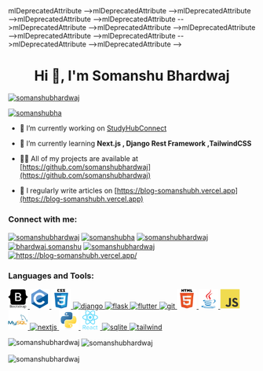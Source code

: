 <!--suppress HtmlDeprecatedAttribute, HtmlDeprecatedAttribute -->mlDeprecatedAttribute -->mlDeprecatedAttribute -->mlDeprecatedAttribute -->mlDeprecatedAttribute -->mlDeprecatedAttribute -->mlDeprecatedAttribute -->mlDeprecatedAttribute -->mlDeprecatedAttribute -->mlDeprecatedAttribute -->mlDeprecatedAttribute -->mlDeprecatedAttribute -->mlDeprecatedAttribute -->
<h1 align="center">Hi 👋, I'm Somanshu Bhardwaj</h1>

<p align="left"> <a href="https://github.com/ryo-ma/github-profile-trophy"><img src="https://github-profile-trophy.vercel.app/?username=somanshubhardwaj" alt="somanshubhardwaj" /></a> </p>

<p align="left"> <a href="https://twitter.com/somanshubha" target="blank"><img src="https://img.shields.io/twitter/follow/somanshubha?logo=twitter&style=for-the-badge" alt="somanshubha" /></a> </p>

- 🔭 I’m currently working on [StudyHubConnect](https://studyhubconnect.vercel.app)

- 🌱 I’m currently learning **Next.js , Django Rest Framework ,TailwindCSS**

- 👨‍💻 All of my projects are available at [https://github.com/somanshubhardwaj](https://github.com/somanshubhardwaj)

- 📝 I regularly write articles on [https://blog-somanshubh.vercel.app](https://blog-somanshubh.vercel.app)

<h3 align="left">Connect with me:</h3>
<p align="left">
<a href="https://codepen.io/somanshubhardwaj" target="blank"><img align="center" src="https://raw.githubusercontent.com/rahuldkjain/github-profile-readme-generator/master/src/images/icons/Social/codepen.svg" alt="somanshubhardwaj" height="30" width="40" /></a>
<a href="https://twitter.com/somanshubha" target="blank"><img align="center" src="https://raw.githubusercontent.com/rahuldkjain/github-profile-readme-generator/master/src/images/icons/Social/twitter.svg" alt="somanshubha" height="30" width="40" /></a>
<a href="https://linkedin.com/in/somanshubhardwaj" target="blank"><img align="center" src="https://raw.githubusercontent.com/rahuldkjain/github-profile-readme-generator/master/src/images/icons/Social/linked-in-alt.svg" alt="somanshubhardwaj" height="30" width="40" /></a>
<a href="https://instagram.com/bhardwaj.somanshu" target="blank"><img align="center" src="https://raw.githubusercontent.com/rahuldkjain/github-profile-readme-generator/master/src/images/icons/Social/instagram.svg" alt="bhardwaj.somanshu" height="30" width="40" /></a>
<a href="https://www.youtube.com/c/somanshubhardwaj" target="blank"><img align="center" src="https://raw.githubusercontent.com/rahuldkjain/github-profile-readme-generator/master/src/images/icons/Social/youtube.svg" alt="somanshubhardwaj" height="30" width="40" /></a>
<a href="/https://blog-somanshubh.vercel.app/" target="blank"><img align="center" src="https://raw.githubusercontent.com/rahuldkjain/github-profile-readme-generator/master/src/images/icons/Social/rss.svg" alt="https://blog-somanshubh.vercel.app/" height="30" width="40" /></a>
</p>

<h3 align="left">Languages and Tools:</h3>
<p align="left"> <a href="https://getbootstrap.com" target="_blank" rel="noreferrer"> <img src="https://raw.githubusercontent.com/devicons/devicon/master/icons/bootstrap/bootstrap-plain-wordmark.svg" alt="bootstrap" width="40" height="40"/> </a> <a href="https://www.cprogramming.com/" target="_blank" rel="noreferrer"> <img src="https://raw.githubusercontent.com/devicons/devicon/master/icons/c/c-original.svg" alt="c" width="40" height="40"/> </a> <a href="https://www.w3schools.com/css/" target="_blank" rel="noreferrer"> <img src="https://raw.githubusercontent.com/devicons/devicon/master/icons/css3/css3-original-wordmark.svg" alt="css3" width="40" height="40"/> </a> <a href="https://www.djangoproject.com/" target="_blank" rel="noreferrer"> <img src="https://cdn.worldvectorlogo.com/logos/django.svg" alt="django" width="40" height="40"/> </a> <a href="https://flask.palletsprojects.com/" target="_blank" rel="noreferrer"> <img src="https://www.vectorlogo.zone/logos/pocoo_flask/pocoo_flask-icon.svg" alt="flask" width="40" height="40"/> </a> <a href="https://flutter.dev" target="_blank" rel="noreferrer"> <img src="https://www.vectorlogo.zone/logos/flutterio/flutterio-icon.svg" alt="flutter" width="40" height="40"/> </a> <a href="https://git-scm.com/" target="_blank" rel="noreferrer"> <img src="https://www.vectorlogo.zone/logos/git-scm/git-scm-icon.svg" alt="git" width="40" height="40"/> </a> <a href="https://www.w3.org/html/" target="_blank" rel="noreferrer"> <img src="https://raw.githubusercontent.com/devicons/devicon/master/icons/html5/html5-original-wordmark.svg" alt="html5" width="40" height="40"/> </a> <a href="https://www.java.com" target="_blank" rel="noreferrer"> <img src="https://raw.githubusercontent.com/devicons/devicon/master/icons/java/java-original.svg" alt="java" width="40" height="40"/> </a> <a href="https://developer.mozilla.org/en-US/docs/Web/JavaScript" target="_blank" rel="noreferrer"> <img src="https://raw.githubusercontent.com/devicons/devicon/master/icons/javascript/javascript-original.svg" alt="javascript" width="40" height="40"/> </a> <a href="https://www.mysql.com/" target="_blank" rel="noreferrer"> <img src="https://raw.githubusercontent.com/devicons/devicon/master/icons/mysql/mysql-original-wordmark.svg" alt="mysql" width="40" height="40"/> </a> <a href="https://nextjs.org/" target="_blank" rel="noreferrer"> <img src="https://cdn.worldvectorlogo.com/logos/nextjs-2.svg" alt="nextjs" width="40" height="40"/> </a> <a href="https://www.python.org" target="_blank" rel="noreferrer"> <img src="https://raw.githubusercontent.com/devicons/devicon/master/icons/python/python-original.svg" alt="python" width="40" height="40"/> </a> <a href="https://reactjs.org/" target="_blank" rel="noreferrer"> <img src="https://raw.githubusercontent.com/devicons/devicon/master/icons/react/react-original-wordmark.svg" alt="react" width="40" height="40"/> </a> <a href="https://www.sqlite.org/" target="_blank" rel="noreferrer"> <img src="https://www.vectorlogo.zone/logos/sqlite/sqlite-icon.svg" alt="sqlite" width="40" height="40"/> </a> <a href="https://tailwindcss.com/" target="_blank" rel="noreferrer"> <img src="https://www.vectorlogo.zone/logos/tailwindcss/tailwindcss-icon.svg" alt="tailwind" width="40" height="40"/> </a> </p>

<p><img align="left" src="https://github-readme-stats.vercel.app/api/top-langs?username=somanshubhardwaj&show_icons=true&locale=en&layout=compact" alt="somanshubhardwaj" /></p>

<p>&nbsp;<img align="center" src="https://github-readme-stats.vercel.app/api?username=somanshubhardwaj&show_icons=true&locale=en" alt="somanshubhardwaj" /></p>

<p><img align="center" src="https://github-readme-streak-stats.herokuapp.com/?user=somanshubhardwaj&" alt="somanshubhardwaj" /></p>
